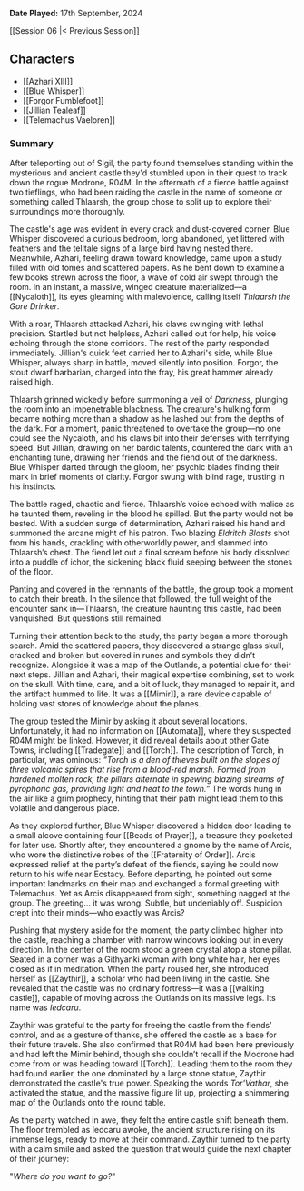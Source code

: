 **Date Played:** 17th September, 2024

[[Session 06 |< Previous Session]] 

## Characters

- [[Azhari XIII]]
- [[Blue Whisper]]
- [[Forgor Fumblefoot]]
- [[Jillian Tealeaf]]
- [[Telemachus Vaeloren]]

### Summary

After teleporting out of Sigil, the party found themselves standing within the mysterious and ancient castle they'd stumbled upon in their quest to track down the rogue Modrone, R04M. In the aftermath of a fierce battle against two tieflings, who had been raiding the castle in the name of someone or something called Thlaarsh, the group chose to split up to explore their surroundings more thoroughly.

The castle's age was evident in every crack and dust-covered corner. Blue Whisper discovered a curious bedroom, long abandoned, yet littered with feathers and the telltale signs of a large bird having nested there. Meanwhile, Azhari, feeling drawn toward knowledge, came upon a study filled with old tomes and scattered papers. As he bent down to examine a few books strewn across the floor, a wave of cold air swept through the room. In an instant, a massive, winged creature materialized—a [[Nycaloth]], its eyes gleaming with malevolence, calling itself _Thlaarsh the Gore Drinker_.

With a roar, Thlaarsh attacked Azhari, his claws swinging with lethal precision. Startled but not helpless, Azhari called out for help, his voice echoing through the stone corridors. The rest of the party responded immediately. Jillian's quick feet carried her to Azhari's side, while Blue Whisper, always sharp in battle, moved silently into position. Forgor, the stout dwarf barbarian, charged into the fray, his great hammer already raised high. 

Thlaarsh grinned wickedly before summoning a veil of _Darkness_, plunging the room into an impenetrable blackness. The creature's hulking form became nothing more than a shadow as he lashed out from the depths of the dark. For a moment, panic threatened to overtake the group—no one could see the Nycaloth, and his claws bit into their defenses with terrifying speed. But Jillian, drawing on her bardic talents, countered the dark with an enchanting tune, drawing her friends and the fiend out of the darkness. Blue Whisper darted through the gloom, her psychic blades finding their mark in brief moments of clarity. Forgor swung with blind rage, trusting in his instincts.

The battle raged, chaotic and fierce. Thlaarsh’s voice echoed with malice as he taunted them, reveling in the blood he spilled. But the party would not be bested. With a sudden surge of determination, Azhari raised his hand and summoned the arcane might of his patron. Two blazing _Eldritch Blasts_ shot from his hands, crackling with otherworldly power, and slammed into Thlaarsh’s chest. The fiend let out a final scream before his body dissolved into a puddle of ichor, the sickening black fluid seeping between the stones of the floor.

Panting and covered in the remnants of the battle, the group took a moment to catch their breath. In the silence that followed, the full weight of the encounter sank in—Thlaarsh, the creature haunting this castle, had been vanquished. But questions still remained.

Turning their attention back to the study, the party began a more thorough search. Amid the scattered papers, they discovered a strange glass skull, cracked and broken but covered in runes and symbols they didn’t recognize. Alongside it was a map of the Outlands, a potential clue for their next steps. Jillian and Azhari, their magical expertise combining, set to work on the skull. With time, care, and a bit of luck, they managed to repair it, and the artifact hummed to life. It was a [[Mimir]], a rare device capable of holding vast stores of knowledge about the planes.

The group tested the Mimir by asking it about several locations. Unfortunately, it had no information on [[Automata]], where they suspected R04M might be linked. However, it did reveal details about other Gate Towns, including [[Tradegate]] and [[Torch]]. The description of Torch, in particular, was ominous: _“Torch is a den of thieves built on the slopes of three volcanic spires that rise from a blood-red marsh. Formed from hardened molten rock, the pillars alternate in spewing blazing streams of pyrophoric gas, providing light and heat to the town.”_ The words hung in the air like a grim prophecy, hinting that their path might lead them to this volatile and dangerous place.

As they explored further, Blue Whisper discovered a hidden door leading to a small alcove containing four [[Beads of Prayer]], a treasure they pocketed for later use. Shortly after, they encountered a gnome by the name of Arcis, who wore the distinctive robes of the [[Fraternity of Order]]. Arcis expressed relief at the party’s defeat of the fiends, saying he could now return to his wife near Ecstacy. Before departing, he pointed out some important landmarks on their map and exchanged a formal greeting with Telemachus. Yet as Arcis disappeared from sight, something nagged at the group. The greeting... it was wrong. Subtle, but undeniably off. Suspicion crept into their minds—who exactly was Arcis?

Pushing that mystery aside for the moment, the party climbed higher into the castle, reaching a chamber with narrow windows looking out in every direction. In the center of the room stood a green crystal atop a stone pillar. Seated in a corner was a Githyanki woman with long white hair, her eyes closed as if in meditation. When the party roused her, she introduced herself as [[Zaythir]], a scholar who had been living in the castle. She revealed that the castle was no ordinary fortress—it was a [[walking castle]], capable of moving across the Outlands on its massive legs. Its name was _Iedcaru_.

Zaythir was grateful to the party for freeing the castle from the fiends’ control, and as a gesture of thanks, she offered the castle as a base for their future travels. She also confirmed that R04M had been here previously and had left the Mimir behind, though she couldn’t recall if the Modrone had come from or was heading toward [[Torch]]. Leading them to the room they had found earlier, the one dominated by a large stone statue, Zaythir demonstrated the castle's true power. Speaking the words _Tor'Vathar_, she activated the statue, and the massive figure lit up, projecting a shimmering map of the Outlands onto the round table.

As the party watched in awe, they felt the entire castle shift beneath them. The floor trembled as Iedcaru awoke, the ancient structure rising on its immense legs, ready to move at their command. Zaythir turned to the party with a calm smile and asked the question that would guide the next chapter of their journey:

"*Where do you want to go?*"